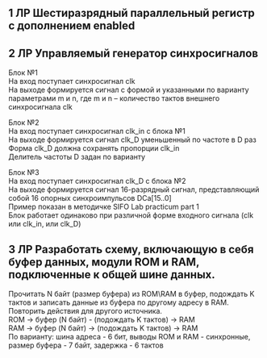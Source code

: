 **1 ЛР** Шестиразрядный параллельный регистр с дополнением enabled
------------------------------------------------------------------------------------------------------------------------------------------  
**2 ЛР** Управляемый генератор синхросигналов  
------------------------------------------------------------------------------------------------------------------------------------------ 
Блок №1										
На вход поступает синхросигнал clk										
На выходе формируется сигнал с формой и указанными по варианту параметрами m и n, где m и n – количество тактов внешнего синхросигнала clk					

Блок №2										
На вход поступает синхросигнал clk_in с блока №1										
На выходе формируется сигнал clk_D уменьшенный по частоте в D раз										
Форма clk_D должна сохранять пропорции clk_in										
Делитель частоты D задан по варианту										
										
Блок №3										
На вход поступает синхросигнал clk_D с блока №2										
На выходе формируется сигнал 16-разрядный сигнал, представляющий собой 16 опорных синхроимпульсов DCa[15..0]										
Пример показан в методичке SIFO Lab practicum part 1 										
Блок работает одинаково при различной форме входного сигнала (clk или clk_in, или clk_D)

**3 ЛР** Разработать схему, включающую в себя буфер данных, модули ROM и RAM, подключенные к общей шине данных.		
------------------------------------------------------------------------------------------------------------------------------------------ 
Прочитать N байт (размер буфера) из ROM\RAM в буфер, подождать K тактов и записать данные из буфера по другому адресу в RAM.  
Повторить действия для другого источника.										
ROM -> буфер (N байт) - (подождать K тактов) -> RAM										
RAM -> буфер (N байт) -> (подождать K тактов) -> RAM						
По варианту: шина адреса - 6 бит, выводы ROM и RAM - синхронные, размер буфера - 7 байт, задержка - 6 тактов
